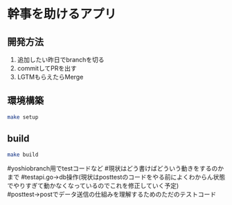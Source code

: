 # 幹事を助けるアプリ

## 開発方法

1. 追加したい昨日でbranchを切る　
1. commitしてPRを出す
1. LGTMもらえたらMerge

## 環境構築

```sh
make setup
```

## build

```sh
make build
```

#yoshiobranch用でtestコードなど
#現状はどう書けばどういう動きをするのかまで
#testapi.go→db操作(現状はposttestのコードをやる前によくわからん状態でやりすぎて動かなくなっているのでこれを修正していく予定)
#posttest→postでデータ送信の仕組みを理解するためのただのテストコード